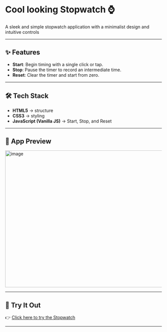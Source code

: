 # Cool looking Stopwatch ⌚

A sleek and simple stopwatch application with a minimalist design and intuitive controls

---

## ✨ Features

- **Start**: Begin timing with a single click or tap.
- **Stop**: Pause the timer to record an intermediate time.
- **Reset**: Clear the timer and start from zero. 

---

## 🛠️ Tech Stack

- **HTML5** → structure  
- **CSS3** → styling 
- **JavaScript (Vanilla JS)** → Start, Stop, and Reset 

---

## 📸 App Preview
<img width="622" height="440" alt="image" src="https://github.com/user-attachments/assets/4cce8a8c-a91d-446e-acc8-5f373bec8e90" />

---

## 🚀 Try It Out

👉 [Click here to try the Stopwatch](https://stopwatch-made-by-yazant007.netlify.app/)  

---
